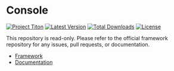 # Console #
[![Project Titon](https://img.shields.io/badge/project-titon-82667d.svg?style=flat)](http://titon.io)
[![Latest Version](https://img.shields.io/packagist/v/titon/console.svg?style=flat)](https://packagist.org/packages/titon/console)
[![Total Downloads](https://img.shields.io/packagist/dm/titon/console.svg?style=flat)](https://packagist.org/packages/titon/console)
[![License](https://img.shields.io/packagist/l/titon/console.svg?style=flat)](https://github.com/titon/framework/blob/master/license.md)

This repository is read-only. Please refer to the official framework repository for any issues, pull requests, or documentation.

* [Framework](https://github.com/titon/framework)
* [Documentation](https://github.com/titon/framework/blob/master/docs/en/packages/console/index.md)
